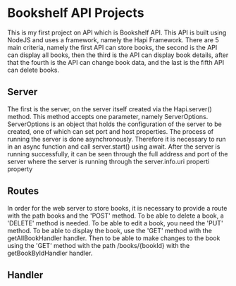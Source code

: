 # Bookshelf API Projects
This is my first project on API which is Bookshelf API. This API is built using NodeJS and uses a framework, namely the Hapi Framework. There are 5 main criteria, namely the first API can store books, the second is the API can display all books, then the third is the API can display book details, after that the fourth is the API can change book data, and the last is the fifth API can delete books.

## Server<br>
The first is the server, on the server itself created via the Hapi.server() method. This method accepts one parameter, namely ServerOptions. ServerOptions is an object that holds the configuration of the server to be created, one of which can set port and host properties. The process of running the server is done asynchronously. Therefore it is necessary to run in an async function and call server.start() using await. After the server is running successfully, it can be seen through the full address and port of the server where the server is running through the server.info.uri properti property

## Routes<br>
In order for the web server to store books, it is necessary to provide a route with the path books and the 'POST' method. To be able to delete a book, a 'DELETE' method is needed. To be able to edit a book, you need the 'PUT' method. To be able to display the book, use the 'GET' method with the getAllBookHandler handler. Then to be able to make changes to the book using the 'GET' method with the path /books/{bookId} with the getBookByIdHandler handler.

## Handler <br>
